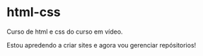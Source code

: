 # html-css
Curso de html e css do curso em vídeo.

Estou apredendo a criar sites e agora vou gerenciar repósitorios!